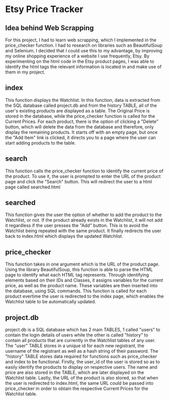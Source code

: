 # Etsy Price Tracker

## Idea behind Web Scrapping
For this project, I had to learn web scrapping, which I implemented in the price_checker function. I had to research on libraries such as BeautifulSoup and Selenium. I decided that I could use this to my advantage, by improving my online shopping experience of a website I use frequently, Etsy. By experimenting on the html code in the Etsy product pages, I was able to identify the html tags the relevant information is located in and make use of them in my project.

## index
This function displays the Watchlist. In this function, data is extracted from the SQL database called project.db and from the history TABLE, all of the user's existing products are displayed as a table. The Original Price is stored in the database, while the price_checker function is called for the Current Prices. For each product, there is the option of clicking a "Delete" button, which will delete the data from the database and therefore, only display the remaining products. It starts off with an empty page, but once the "Add Item" link is clicked, it directs you to a page where the user can start adding products to the table.

## search
This function calls the price_checker function to identify the current price of the product. To use it, the user is prompted to enter the URL of the product page and click the "Search" button. This will redirect the user to a html page called searched.html

## searched
This function gives the user the option of whether to add the product to the Watchlist, or not. If the product already exists in the Watchlist, it will not add it regardless if the user presses the "Add" button. This is to avoid the Watchlist being repeated with the same product. It finally redirects the user back to index.html which displays the updated Watchlist.

## price_checker
This function takes in one argument which is the URL of the product page. Using the library BeautifulSoup, this function is able to parse the HTML page to identify what each HTML tag represents. Through identifying elements based on their IDs and Classes, it assigns variables for the current price, as well as the product name. These variables are then inserted into the database, using SQL commands. This function is called for each product evertime the user is redirected to the index page, which enables the Watchlist table to be automatically updated.

## project.db
project.db is a SQL database which has 2 main TABLES, 1 called "users" to contain the login details of users while the other is called "history" to contain all products that are currently in the Watchlist tables of any user. The "user" TABLE stores in a unique id for each new registrant, the username of the registrant as well as a hash string of their password. The "history" TABLE stores data required for functions such as price_checker and index to be functional. Firstly, the user_id of the user is stored so as to easily identify the products to display on respective users. The name and price are also stored in the TABLE, which are later displayed on the Watchlist table. Lastly, the URL of the product is also stored, so that when the user is redirected to index.html, the same URL could be passed into price_checker in order to obtain the respective Current Prices for the Watchlist table.

